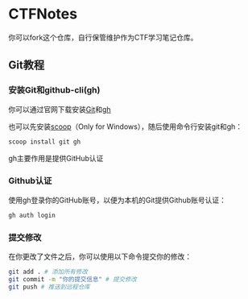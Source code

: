 # CTFNotes

你可以fork这个仓库，自行保管维护作为CTF学习笔记仓库。

## Git教程

### 安装Git和github-cli(gh)

你可以通过官网下载安装[Git](https://git-scm.com/)和[gh](https://cli.github.com/)

也可以先安装[scoop](https://scoop.sh/)（Only for Windows），随后使用命令行安装git和gh：

```bash
scoop install git gh
```

gh主要作用是提供GitHub认证

### Github认证

使用gh登录你的GitHub账号，以便为本机的Git提供Github账号认证：

```bash
gh auth login
```

### 提交修改

在你更改了文件之后，你可以使用以下命令提交你的修改：

```bash
git add . # 添加所有修改
git commit -m "你的提交信息" # 提交修改
git push # 推送到远程仓库
```
